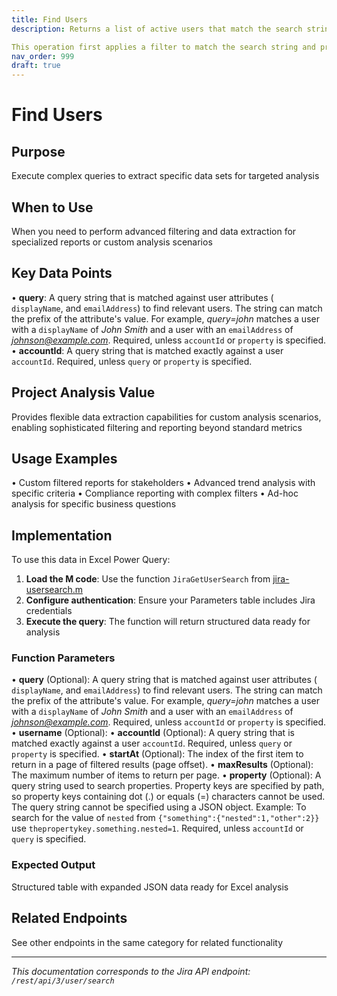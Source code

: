 ```yaml
---
title: Find Users
description: Returns a list of active users that match the search string and property.

This operation first applies a filter to match the search string and proper...
nav_order: 999
draft: true
---
```


# Find Users

## Purpose
Execute complex queries to extract specific data sets for targeted analysis

## When to Use
When you need to perform advanced filtering and data extraction for specialized reports or custom analysis scenarios

## Key Data Points
• **query**: A query string that is matched against user attributes ( `displayName`, and `emailAddress`) to find relevant users. The string can match the prefix of the attribute's value. For example, *query=john* matches a user with a `displayName` of *John Smith* and a user with an `emailAddress` of *johnson@example.com*. Required, unless `accountId` or `property` is specified.
• **accountId**: A query string that is matched exactly against a user `accountId`. Required, unless `query` or `property` is specified.

## Project Analysis Value
Provides flexible data extraction capabilities for custom analysis scenarios, enabling sophisticated filtering and reporting beyond standard metrics

## Usage Examples
• Custom filtered reports for stakeholders
• Advanced trend analysis with specific criteria
• Compliance reporting with complex filters
• Ad-hoc analysis for specific business questions

## Implementation
To use this data in Excel Power Query:

1. **Load the M code**: Use the function `JiraGetUserSearch` from [jira-usersearch.m](../assets/jira-usersearch.m)
2. **Configure authentication**: Ensure your Parameters table includes Jira credentials
3. **Execute the query**: The function will return structured data ready for analysis

### Function Parameters
• **query** (Optional): A query string that is matched against user attributes ( `displayName`, and `emailAddress`) to find relevant users. The string can match the prefix of the attribute's value. For example, *query=john* matches a user with a `displayName` of *John Smith* and a user with an `emailAddress` of *johnson@example.com*. Required, unless `accountId` or `property` is specified.
• **username** (Optional): 
• **accountId** (Optional): A query string that is matched exactly against a user `accountId`. Required, unless `query` or `property` is specified.
• **startAt** (Optional): The index of the first item to return in a page of filtered results (page offset).
• **maxResults** (Optional): The maximum number of items to return per page.
• **property** (Optional): A query string used to search properties. Property keys are specified by path, so property keys containing dot (.) or equals (=) characters cannot be used. The query string cannot be specified using a JSON object. Example: To search for the value of `nested` from `{"something":{"nested":1,"other":2}}` use `thepropertykey.something.nested=1`. Required, unless `accountId` or `query` is specified.

### Expected Output
Structured table with expanded JSON data ready for Excel analysis

## Related Endpoints
See other endpoints in the same category for related functionality

---
*This documentation corresponds to the Jira API endpoint: `/rest/api/3/user/search`*
